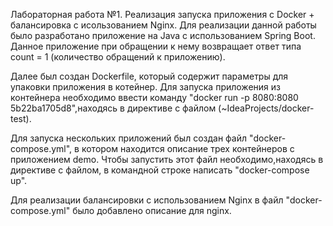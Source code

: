 Лабораторная работа №1. Реализация запуска приложения с Docker + балансировка с исользованием Nginx.
Для реализации данной работы было разработано приложение на Java с использованием Spring Boot. 
Данное приложение при обращении к нему возвращает ответ типа count = 1 (количество обращений к приложению).

Далее был создан Dockerfile, который содержит параметры для упаковки приложения в котейнер. 
Для запуска приложения из контейнера необходимо ввести команду "docker run -p 8080:8080 5b22ba1705d8",находясь в директиве с файлом (~IdeaProjects/docker-test).

Для запуска нескольких приложений был создан файл "docker-compose.yml", в котором находится описание трех контейнеров с приложением demo. 
Чтобы запустить этот файл необходимо,находясь в директиве с файлом, в командной строке написать "docker-compose up".

Для реализации балансировки с использованием Nginx в файл "docker-compose.yml" было добавлено описание для nginx.
